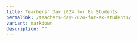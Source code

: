 ```yaml
---
title: Teachers' Day 2024 for Ex Students
permalink: /teachers-day-2024-for-ex-students/
variant: markdown
description: ""
---
```

